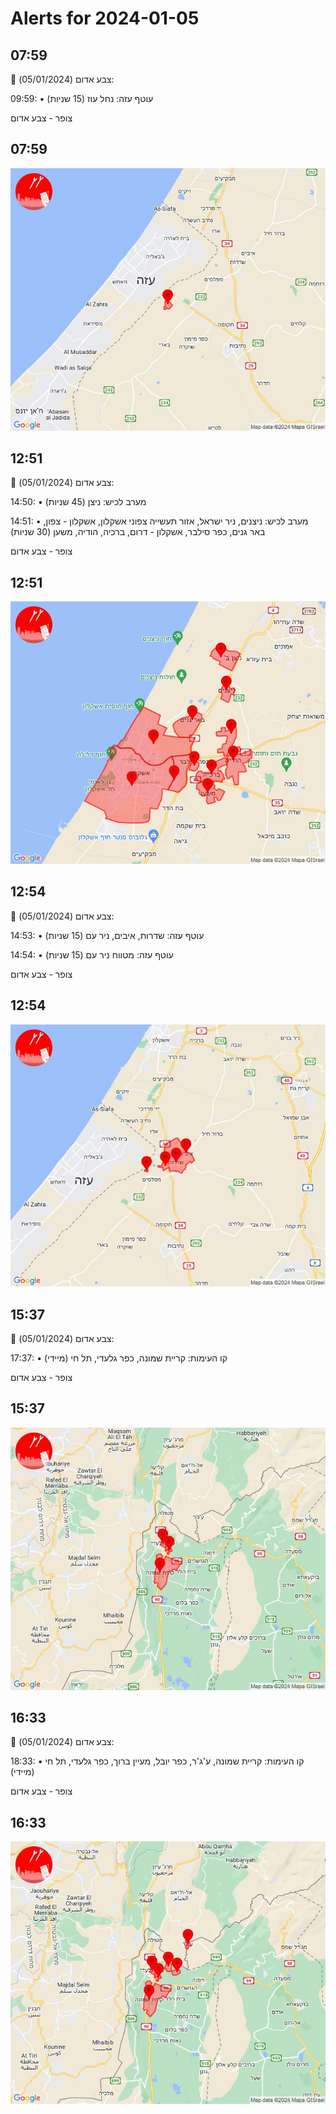 # Alerts for 2024-01-05

## 07:59

🔴 צבע אדום (05/01/2024):

09:59:
• עוטף עזה: נחל עוז (15 שניות)

צופר - צבע אדום

## 07:59

![Photo](images/18811.jpg)

## 12:51

🔴 צבע אדום (05/01/2024):

14:50:
• מערב לכיש: ניצן (45 שניות)

14:51:
• מערב לכיש: ניצנים, ניר ישראל, אזור תעשייה צפוני אשקלון, אשקלון - צפון, באר גנים, כפר סילבר, אשקלון - דרום, ברכיה, הודיה, משען (30 שניות)

צופר - צבע אדום

## 12:51

![Photo](images/18824.jpg)

## 12:54

🔴 צבע אדום (05/01/2024):

14:53:
• עוטף עזה: שדרות, איבים, ניר עם (15 שניות)

14:54:
• עוטף עזה: מטווח ניר עם (15 שניות)

צופר - צבע אדום

## 12:54

![Photo](images/18828.jpg)

## 15:37

🔴 צבע אדום (05/01/2024):

17:37:
• קו העימות: קריית שמונה, כפר גלעדי, תל חי (מיידי)

צופר - צבע אדום

## 15:37

![Photo](images/18832.jpg)

## 16:33

🔴 צבע אדום (05/01/2024):

18:33:
• קו העימות: קריית שמונה, ע'ג'ר, כפר יובל, מעיין ברוך, כפר גלעדי, תל חי (מיידי)

צופר - צבע אדום

## 16:33

![Photo](images/18840.jpg)


